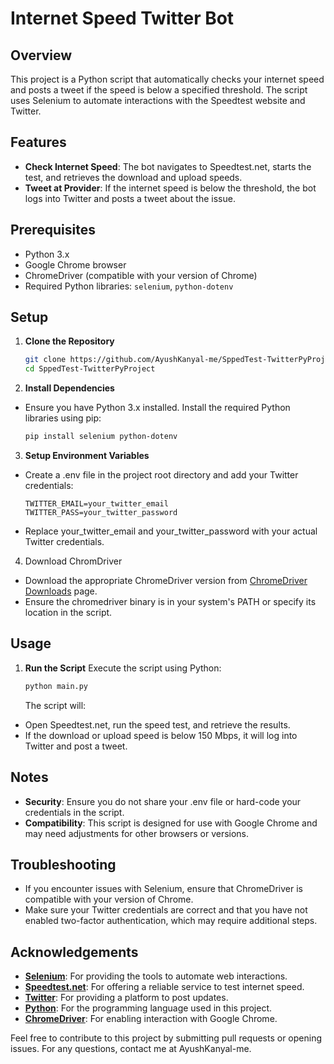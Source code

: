# Internet Speed Twitter Bot

## Overview

This project is a Python script that automatically checks your internet speed and posts a tweet if the speed is below a specified threshold. The script uses Selenium to automate interactions with the Speedtest website and Twitter.

## Features

- **Check Internet Speed**: The bot navigates to Speedtest.net, starts the test, and retrieves the download and upload speeds.
- **Tweet at Provider**: If the internet speed is below the threshold, the bot logs into Twitter and posts a tweet about the issue.

## Prerequisites

- Python 3.x
- Google Chrome browser
- ChromeDriver (compatible with your version of Chrome)
- Required Python libraries: `selenium`, `python-dotenv`

## Setup

1. **Clone the Repository**

   ```bash
   git clone https://github.com/AyushKanyal-me/SppedTest-TwitterPyProject.git
   cd SppedTest-TwitterPyProject
   ```

2. **Install Dependencies**

- Ensure you have Python 3.x installed. Install the required Python libraries using pip:

  ```bash
  pip install selenium python-dotenv
  ```

3. **Setup Environment Variables**

- Create a .env file in the project root directory and add your Twitter credentials:

  ```plaintext
  TWITTER_EMAIL=your_twitter_email
  TWITTER_PASS=your_twitter_password
  ```
- Replace your_twitter_email and your_twitter_password with your actual Twitter credentials.

4. Download ChromDriver
 
- Download the appropriate ChromeDriver version from [ChromeDriver Downloads](https://sites.google.com/chromium.org/driver/downloads) page.
- Ensure the chromedriver binary is in your system's PATH or specify its location in the script.


## Usage

1. **Run the Script**
   Execute the script using Python:
   ```bash
   python main.py
   ```

   The script will:
  - Open Speedtest.net, run the speed test, and retrieve the results.
  - If the download or upload speed is below 150 Mbps, it will log into Twitter and post a tweet.

## Notes

- **Security**: Ensure you do not share your .env file or hard-code your credentials in the script.
- **Compatibility**: This script is designed for use with Google Chrome and may need adjustments for other browsers or versions.

## Troubleshooting

- If you encounter issues with Selenium, ensure that ChromeDriver is compatible with your version of Chrome.
- Make sure your Twitter credentials are correct and that you have not enabled two-factor authentication, which may require additional steps.

## Acknowledgements

- **[Selenium](https://www.selenium.dev/)**: For providing the tools to automate web interactions.
- **[Speedtest.net](https://www.speedtest.net/)**: For offering a reliable service to test internet speed.
- **[Twitter](https://twitter.com/)**: For providing a platform to post updates.
- **[Python](https://www.python.org/)**: For the programming language used in this project.
- **[ChromeDriver](https://sites.google.com/chromium.org/driver/downloads)**: For enabling interaction with Google Chrome.


Feel free to contribute to this project by submitting pull requests or opening issues. For any questions, contact me at AyushKanyal-me.



